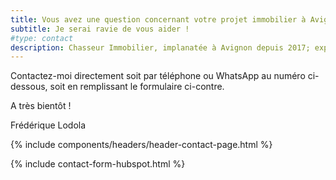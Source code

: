 ```yaml
---
title: Vous avez une question concernant votre projet immobilier à Avignon ?
subtitle: Je serai ravie de vous aider !
#type: contact
description: Chasseur Immobilier, implanatée à Avignon depuis 2017; experte du marché local et alentour.
---
```


Contactez-moi directement soit par téléphone ou WhatsApp au numéro ci-dessous, soit en remplissant le formulaire ci-contre.

A très bientôt !

Frédérique Lodola

{% include components/headers/header-contact-page.html %}

{% include contact-form-hubspot.html %}